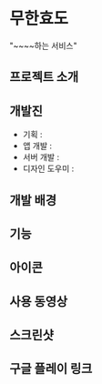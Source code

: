 # 무한효도
"~~~~하는 서비스"

## 프로젝트 소개


## 개발진
* 기획 :
* 앱 개발 :
* 서버 개발 :
* 디자인 도우미 :

## 개발 배경

## 기능

## 아이콘

## 사용 동영상

## 스크린샷

## 구글 플레이 링크
